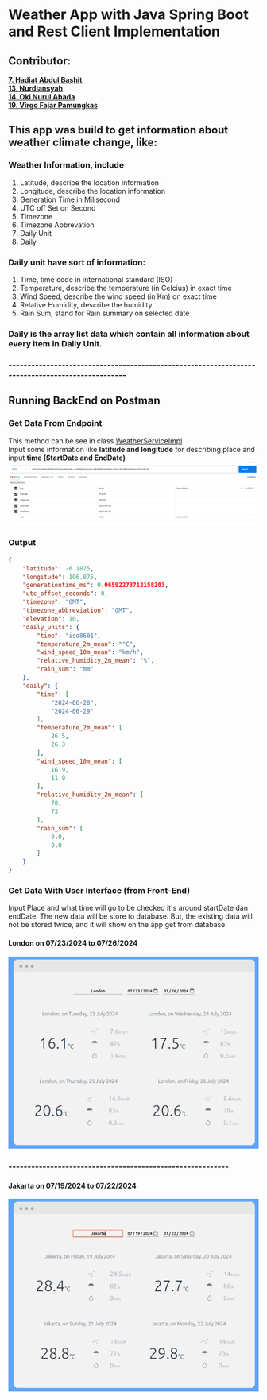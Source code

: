 # Weather App with Java Spring Boot and Rest Client Implementation

## Contributor:
**[7. Hadiat Abdul Bashit](https://github.com/HadiatAbdulBashit)** \
**[13. Nurdiansyah](https://github.com/Nurdiansyah15)** \
**[14. Oki Nurul Abada](https://github.com/onuda22)** \
**[19. Virgo Fajar Pamungkas](https://github.com/viorjs)** 

## This app was build to get information about weather climate change, like:
### Weather Information, include
1. Latitude, describe the location information
2. Longitude, describe the location information
3. Generation Time in Milisecond
4. UTC off Set on Second
5. Timezone
6. Timezone Abbrevation
7. Daily Unit
8. Daily

### Daily unit have sort of information:
1. Time, time code in international standard (ISO)
2. Temperature, describe the temperature (in Celcius) in exact time
3. Wind Speed, describe the wind speed (in Km) on exact time
4. Relative Humidity, describe the humidity
5. Rain Sum, stand for Rain summary on selected date

### Daily is the array list data which contain all information about every item in Daily Unit.
### ------------------------------------------------------------------------------------------------
## Running BackEnd on Postman
### Get Data From Endpoint
This method can be see in class [WeatherServiceImpl](src/main/java/enigma/weather/service/implementation/WeatherServiceImpl.java)\
Input some information like **latitude and longitude** for describing place and input **time (StartDate and EndDate)**
![img.png](img.png)

### Output
```json lines
{
    "latitude": -6.1875,
    "longitude": 106.875,
    "generationtime_ms": 0.06592273712158203,
    "utc_offset_seconds": 0,
    "timezone": "GMT",
    "timezone_abbreviation": "GMT",
    "elevation": 10,
    "daily_units": {
        "time": "iso8601",
        "temperature_2m_mean": "°C",
        "wind_speed_10m_mean": "km/h",
        "relative_humidity_2m_mean": "%",
        "rain_sum": "mm"
    },
    "daily": {
        "time": [
            "2024-06-28",
            "2024-06-29"
        ],
        "temperature_2m_mean": [
            26.5,
            26.3
        ],
        "wind_speed_10m_mean": [
            16.9,
            11.9
        ],
        "relative_humidity_2m_mean": [
            70,
            73
        ],
        "rain_sum": [
            0.0,
            0.0
        ]
    }
}
```

### Get Data With User Interface (from Front-End)
Input Place and what time will go to be checked it's around startDate dan endDate.
The new data will be store to database.
But, the existing data will not be stored twice, and it will show on the app get
from database.

#### London on 07/23/2024 to 07/26/2024
![img_1.png](img_1.png)
### ----------------------------------------------------------
#### Jakarta on 07/19/2024 to 07/22/2024
![img_2.png](img_2.png)
